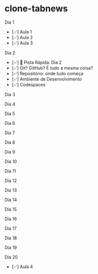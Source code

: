 # clone-tabnews

Dia 1

- [✅] Aula 1
- [✅] Aula 2
- [✅] Aula 3

Dia 2

- [✅] 🚗 Pista Rápida: Dia 2
- [✅] Git? GitHub? É tudo a mesma coisa?
- [✅] Repositório: onde tudo começa
- [✅] Ambiente de Desenvolvimento
- [✅] Codespaces

Dia 3

Dia 4

Dia 5

Dia 6

Dia 7

Dia 8

Dia 9

Dia 10

Dia 11

Dia 12

Dia 13

Dia 14

Dia 15

Dia 16

Dia 17

Dia 18

Dia 19

Dia 20

- [✅] Aula 4
